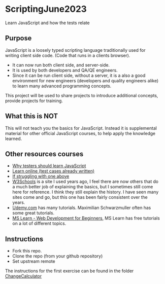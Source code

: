 # ScriptingJune2023
Learn JavaScript and how the tests relate

## Purpose
JavaScript is a loosely typed scripting language traditionally used for writing client side code. (Code that runs in a clients browser).
- It can now run both client side, and server-side.
- It is used by both developers and QA/QE engineers.
- Since it can be run client side, without a server, it is a also a good environment for new engineers (developers and quality engineers alike) to learn many advanced programming concepts.

This project will be used to share projects to introduce additional concepts, provide projects for training.

## What this is NOT
This will not teach you the basics for JavaScript. Instead it is supplemental material for other official JavaScript courses, to help apply the knowledge learned.

## Other resources courses
- [Why testers should learn JavaScript](https://www.youtube.com/watch?v=TBQIrqTyT3I)
- [Learn online (test cases already written)](https://learnjavascript.online/)
- [If struggling with one above](https://learnprogramming.online/?utm_source=learnjavascript.online)
- [W3Schools](https://www.w3schools.com/js/default.asp) is a site I used years ago, I feel there are now others that do a much better job of explaining the basics, but I sometimes still come here for reference. I think they still explain the history. I have seen many sites come and go, but this one has been fairly consistent over the years.
- [Udemy.com](https://www.udemy.com/) has many tutorials. Maximilian Schwarzmuller often has some great tutorials.
- [MS Learn - Web Development for Beginners](https://learn.microsoft.com/en-us/training/paths/web-development-101/), MS Learn has free tutorials on a lot of different topics.

## Instructions
- Fork this repo.
- Clone the repo (from your github repository)
- Set upstream remote

The instructions for the first exercise can be found in the folder [ChangeCalculator](https://github.com/mariekauth/ScriptingJune2023/ChangeCalculator)
